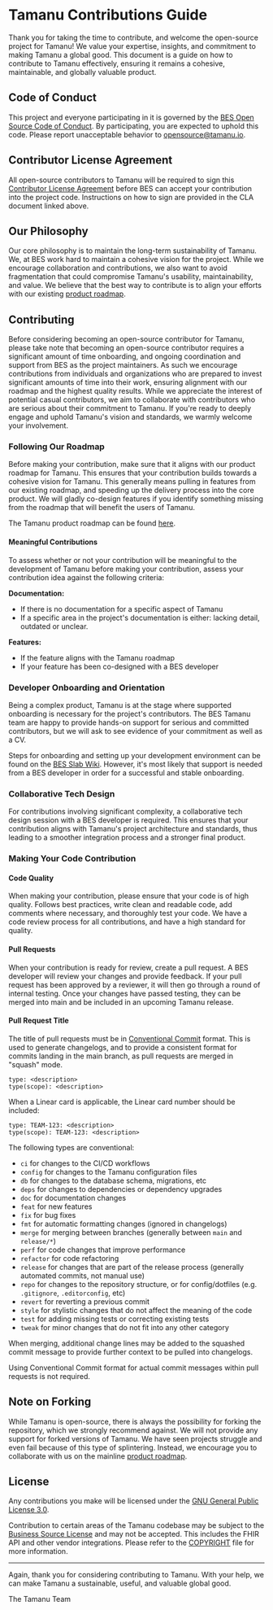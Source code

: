 # Tamanu Contributions Guide

Thank you for taking the time to contribute, and welcome the open-source project for Tamanu! We
value your expertise, insights, and commitment to making Tamanu a global good. This document is a
guide on how to contribute to Tamanu effectively, ensuring it remains a cohesive, maintainable, and
globally valuable product.

[bes open source code of conduct]: ./CODE_OF_CONDUCT.md
[contributor license agreement]: ./CONTRIBUTOR-LICENSE-AGREEMENT.md
[product roadmap]: https://www.bes.au/tamanu-roadmap/
[bes slab wiki]: https://beyond-essential.slab.com/posts/bes-dev-culture-best-practices-4745nkso
[conventional commit]: https://www.conventionalcommits.org/en/v1.0.0/
[gnu general public license 3.0]: ./LICENSE-GPL
[business source license]: ./LICENSE-BSL
[copyright]: ./COPYRIGHT

## Code of Conduct

This project and everyone participating in it is governed by the [BES Open Source Code of Conduct].
By participating, you are expected to uphold this code. Please report unacceptable behavior to
[opensource@tamanu.io](opensource@tamanu.io).

## Contributor License Agreement

All open-source contributors to Tamanu will be required to sign this [Contributor License Agreement](CLA) before BES can accept your contribution into the project code. Instructions on how to sign are
provided in the CLA document linked above.

## Our Philosophy

Our core philosophy is to maintain the long-term sustainability of Tamanu. We, at BES work hard to
maintain a cohesive vision for the project. While we encourage collaboration and contributions, we
also want to avoid fragmentation that could compromise Tamanu's usability, maintainability, and
value. We believe that the best way to contribute is to align your efforts with our existing
[product roadmap].

## Contributing

Before considering becoming an open-source contributor for Tamanu, please take note that becoming an
open-source contributor requires a significant amount of time onboarding, and ongoing coordination
and support from BES as the project maintainers. As such we encourage contributions from individuals
and organizations who are prepared to invest significant amounts of time into their work, ensuring
alignment with our roadmap and the highest quality results. While we appreciate the interest of
potential casual contributors, we aim to collaborate with contributors who are serious about their
commitment to Tamanu. If you're ready to deeply engage and uphold Tamanu's vision and standards, we
warmly welcome your involvement.

### Following Our Roadmap

Before making your contribution, make sure that it aligns with our product roadmap for Tamanu. This
ensures that your contribution builds towards a cohesive vision for Tamanu. This generally means
pulling in features from our existing roadmap, and speeding up the delivery process into the core
product. We will gladly co-design features if you identify something missing from the roadmap that
will benefit the users of Tamanu.

The Tamanu product roadmap can be found [here][product roadmap].

#### Meaningful Contributions

To assess whether or not your contribution will be meaningful to the development of Tamanu before
making your contribution, assess your contribution idea against the following criteria:

**Documentation:**

- If there is no documentation for a specific aspect of Tamanu
- If a specific area in the project's documentation is either: lacking detail, outdated or unclear.

**Features:**

- If the feature aligns with the Tamanu roadmap
- If your feature has been co-designed with a BES developer

### Developer Onboarding and Orientation

Being a complex product, Tamanu is at the stage where supported onboarding is necessary for the
project's contributors. The BES Tamanu team are happy to provide hands-on support for serious and
committed contributors, but we will ask to see evidence of your commitment as well as a CV.

Steps for onboarding and setting up your development environment can be found on the [BES Slab Wiki].
However, it's most likely that support is needed from a BES developer in order for a successful and
stable onboarding.

### Collaborative Tech Design

For contributions involving significant complexity, a collaborative tech design session with a BES
developer is required. This ensures that your contribution aligns with Tamanu's project architecture
and standards, thus leading to a smoother integration process and a stronger final product.

### Making Your Code Contribution

#### Code Quality

When making your contribution, please ensure that your code is of high quality. Follows best
practices, write clean and readable code, add comments where necessary, and thoroughly test your
code. We have a code review process for all contributions, and have a high standard for quality.

#### Pull Requests

When your contribution is ready for review, create a pull request. A BES developer will review your
changes and provide feedback. If your pull request has been approved by a reviewer, it will then go
through a round of internal testing. Once your changes have passed testing, they can be merged into
main and be included in an upcoming Tamanu release.

#### Pull Request Title

The title of pull requests must be in [Conventional Commit] format. This is used to generate
changelogs, and to provide a consistent format for commits landing in the main branch, as pull
requests are merged in "squash" mode.

```plain
type: <description>
type(scope): <description>
```

When a Linear card is applicable, the Linear card number should be included:

```plain
type: TEAM-123: <description>
type(scope): TEAM-123: <description>
```

The following types are conventional:

- `ci` for changes to the CI/CD workflows
- `config` for changes to the Tamanu configuration files
- `db` for changes to the database schema, migrations, etc
- `deps` for changes to dependencies or dependency upgrades
- `doc` for documentation changes
- `feat` for new features
- `fix` for bug fixes
- `fmt` for automatic formatting changes (ignored in changelogs)
- `merge` for merging between branches (generally between `main` and `release/*`)
- `perf` for code changes that improve performance
- `refactor` for code refactoring
- `release` for changes that are part of the release process (generally automated commits, not manual use)
- `repo` for changes to the repository structure, or for config/dotfiles (e.g. `.gitignore`, `.editorconfig`, etc)
- `revert` for reverting a previous commit
- `style` for stylistic changes that do not affect the meaning of the code
- `test` for adding missing tests or correcting existing tests
- `tweak` for minor changes that do not fit into any other category

When merging, additional change lines may be added to the squashed commit message to provide further
context to be pulled into changelogs.

Using Conventional Commit format for actual commit messages within pull requests is not required.

## Note on Forking

While Tamanu is open-source, there is always the possibility for forking the repository, which we
strongly recommend against. We will not provide any support for forked versions of Tamanu. We have
seen projects struggle and even fail because of this type of splintering. Instead, we encourage you
to collaborate with us on the mainline [product roadmap].

## License

Any contributions you make will be licensed under the [GNU General Public License 3.0].

Contribution to certain areas of the Tamanu codebase may be subject to the [Business Source License]
and may not be accepted. This includes the FHIR API and other vendor integrations. Please refer to
the [COPYRIGHT] file for more information.

---

Again, thank you for considering contributing to Tamanu. With your help, we can make Tamanu a
sustainable, useful, and valuable global good.

The Tamanu Team
